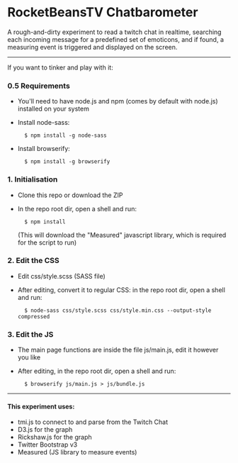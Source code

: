 # RocketBeansTV Chatbarometer

A rough-and-dirty experiment to read a twitch chat in realtime, searching each incoming message for a predefined set of emoticons, and if found, a measuring event is triggered and displayed on the screen.

***

If you want to tinker and play with it:
### 0.5 Requirements
- You'll need to have node.js and npm (comes by default with node.js) installed on your system
- Install node-sass:

        $ npm install -g node-sass
- Install browserify:

        $ npm install -g browserify

### 1. Initialisation
- Clone this repo or download the ZIP
- In the repo root dir, open a shell and run:

        $ npm install
    (This will download the "Measured" javascript library, which is required for the script to run)

### 2. Edit the CSS
- Edit css/style.scss (SASS file)
- After editing, convert it to regular CSS: in the repo root dir, open a shell and run:

        $ node-sass css/style.scss css/style.min.css --output-style compressed

### 3. Edit the JS
- The main page functions are inside the file js/main.js, edit it however you like
- After editing, in the repo root dir, open a shell and run:

        $ browserify js/main.js > js/bundle.js
        
***

#### This experiment uses:
- tmi.js to connect to and parse from the Twitch Chat
- D3.js for the graph
- Rickshaw.js for the graph
- Twitter Bootstrap v3
- Measured (JS library to measure events)
